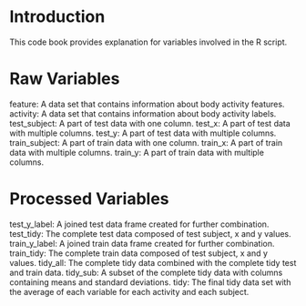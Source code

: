 # Introduction
This code book provides explanation for variables involved in the R script.

# Raw Variables
feature: A data set that contains information about body activity features.
activity: A data set that contains information about body activity labels.
test_subject: A part of test data with one column.
test_x: A part of test data with multiple columns.
test_y: A part of test data with multiple columns.
train_subject: A part of train data with one column.
train_x: A part of train data with multiple columns.
train_y: A part of train data with multiple columns.

# Processed Variables
test_y_label: A joined test data frame created for further combination.
test_tidy: The complete test data composed of test subject, x and y values.
train_y_label: A joined train data frame created for further combination.
train_tidy: The complete train data composed of test subject, x and y values.
tidy_all: The complete tidy data combined with the complete tidy test and train data.
tidy_sub: A subset of the complete tidy data with columns containing means and standard deviations.
tidy: The final tidy data set with the average of each variable for each activity and each subject.
